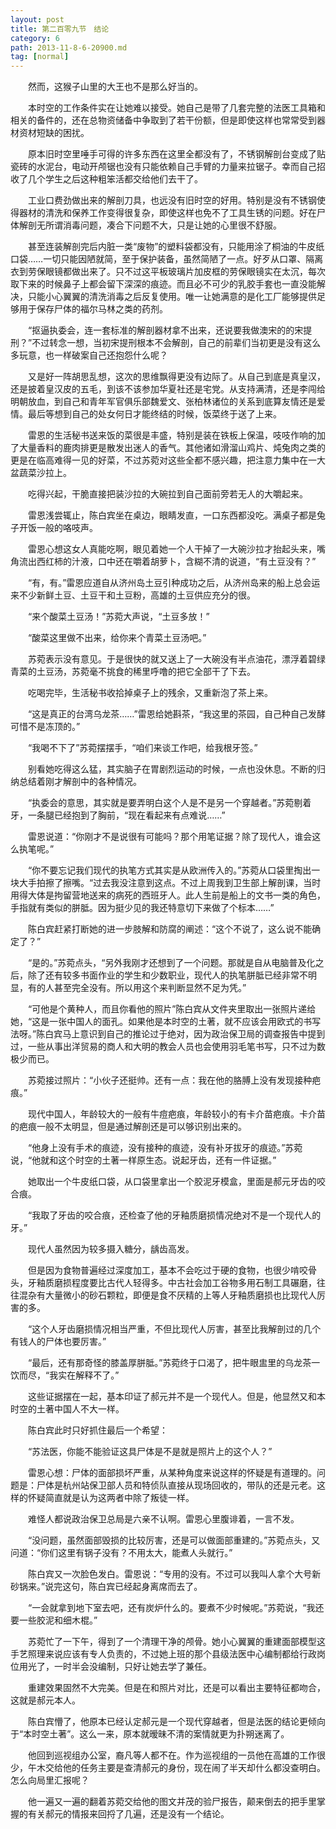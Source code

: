 ```yaml
---
layout: post
title: 第二百零九节　结论
category: 6
path: 2013-11-8-6-20900.md
tag: [normal]
---
```


　　然而，这猴子山里的大王也不是那么好当的。

　　本时空的工作条件实在让她难以接受。她自己是带了几套完整的法医工具箱和相关的备件的，还在总物资储备中争取到了若干份额，但是即使这样也常常受到器材资材短缺的困扰。

　　原本旧时空里唾手可得的许多东西在这里全都没有了，不锈钢解剖台变成了贴瓷砖的水泥台，电动开颅锯也没有只能依赖自己手臂的力量来拉锯子。幸而自己招收了几个学生之后这种粗笨活都交给他们去干了。

　　工业口费劲做出来的解剖刀具，也远没有旧时空的好用。特别是没有不锈钢使得器材的清洗和保养工作变得很复杂，即使这样也免不了工具生锈的问题。好在尸体解剖无所谓消毒问题，凑合下问题不大，只是让她的心里很不舒服。

　　甚至连装解剖完后内脏一类“废物”的塑料袋都没有，只能用涂了桐油的牛皮纸口袋……一切只能因陋就简，至于保护装备，虽然简陋了一点。好歹从口罩、隔离衣到劳保眼镜都做出来了。只不过这平板玻璃片加皮框的劳保眼镜实在太沉，每次取下来的时候鼻子上都会留下深深的痕迹。而且必不可少的乳胶手套也一直没能解决，只能小心翼翼的清洗消毒之后反复使用。唯一让她满意的是化工厂能够提供足够用于保存尸体的福尔马林之类的药剂。

　　“抠逼执委会，连一套标准的解剖器材拿不出来，还说要我做澳宋的的宋提刑？”不过转念一想，当初宋提刑根本不会解剖，自己的前辈们当初更是没有这么多玩意，也一样破案自己还抱怨什么呢？

　　又是好一阵胡思乱想，这次的思维飘得更没有边际了。从自己到底是真皇汉，还是披着皇汉皮的五毛，到该不该参加华夏社还是宅党。从支持满清，还是李闯给明朝放血，到自己和青年军官俱乐部魏爱文、张柏林诸位的关系到底算友情还是爱情。最后等想到自己的处女何日才能终结的时候，饭菜终于送了上来。

　　雷恩的生活秘书送来饭的菜很是丰盛，特别是装在铁板上保温，吱吱作响的加了大量香料的鹿肉排更是散发出迷人的香气。其他诸如滑溜山鸡片、炖兔肉之类的更是在临高难得一见的好菜，不过苏菀对这些全都不感兴趣，把注意力集中在一大盆蔬菜沙拉上。

　　吃得兴起，干脆直接把装沙拉的大碗拉到自己面前旁若无人的大嚼起来。

　　雷恩浅尝辄止，陈白宾坐在桌边，眼睛发直，一口东西都没吃。满桌子都是兔子开饭一般的咯吱声。

　　雷恩心想这女人真能吃啊，眼见着她一个人干掉了一大碗沙拉才抬起头来，嘴角流出西红柿的汁液，口中还在嚼着胡萝卜，含糊不清的说道，“有土豆没有？”

　　“有，有。”雷恩应道自从济州岛土豆引种成功之后，从济州岛来的船上总会运来不少新鲜土豆、土豆干和土豆粉，高雄的土豆供应充分的很。

　　“来个酸菜土豆汤！”苏菀大声说，“土豆多放！”

　　“酸菜这里做不出来，给你来个青菜土豆汤吧。”

　　苏菀表示没有意见。于是很快的就又送上了一大碗没有半点油花，漂浮着碧绿青菜的土豆汤，苏菀毫不挑食的稀里呼噜的把它全部干了下去。

　　吃喝完毕，生活秘书收拾掉桌子上的残余，又重新泡了茶上来。

　　“这是真正的台湾乌龙茶……”雷恩给她斟茶，“我这里的茶园，自己种自己发酵可惜不是冻顶的。”

　　“我喝不下了”苏菀摆摆手，“咱们来谈工作吧，给我根牙签。”

　　别看她吃得这么猛，其实脑子在胃剧烈运动的时候，一点也没休息。不断的归纳总结着刚才解剖中的各种情况。

　　“执委会的意思，其实就是要弄明白这个人是不是另一个穿越者。”苏菀剔着牙，一条腿已经抱到了胸前，“现在看起来有点难说……”

　　雷恩说道：“你刚才不是说很有可能吗？那个用笔证据？除了现代人，谁会这么执笔呢。”

　　“你不要忘记我们现代的执笔方式其实是从欧洲传入的。”苏菀从口袋里掏出一块大手拍擦了擦嘴。“过去我没注意到这点。不过上周我到卫生部上解剖课，当时用得大体是拘留营地送来的病死的西班牙人。此人生前是船上的文书一类的角色，手指就有类似的胼胝。因为挺少见的我还特意切下来做了个标本……”

　　陈白宾赶紧打断她的进一步肢解和防腐的阐述：“这个不说了，这么说不能确定了？”

　　“是的。”苏菀点头，“另外我刚才还想到了一个问题。那就是自从电脑普及化之后，除了还有较多书面作业的学生和少数职业，现代人的执笔胼胝已经非常不明显，有的人甚至完全没有。所以用这个来判断显然不足为凭。”

　　“可他是个黄种人，而且你看他的照片”陈白宾从文件夹里取出一张照片递给她，“这是一张中国人的面孔。如果他是本时空的土著，就不应该会用欧式的书写法呀。”陈白宾马上意识到自己的推论过于绝对，因为政治保卫局的调查报告中提到过，一些从事出洋贸易的商人和大明的教会人员也会使用羽毛笔书写，只不过为数极少而已。

　　苏菀接过照片：“小伙子还挺帅。还有一点：我在他的胳膊上没有发现接种疤痕。”

　　现代中国人，年龄较大的一般有牛痘疤痕，年龄较小的有卡介苗疤痕。卡介苗的疤痕一般不太明显，但是通过解剖还是可以够识别出来的。

　　“他身上没有手术的痕迹，没有接种的痕迹，没有补牙拔牙的痕迹。”苏菀说，“他就和这个时空的土著一样原生态。说起牙齿，还有一件证据。”

　　她取出一个牛皮纸口袋，从口袋里拿出一个胶泥牙模盒，里面是郝元牙齿的咬合痕。

　　“我取了牙齿的咬合痕，还检查了他的牙釉质磨损情况绝对不是一个现代人的牙。”

　　现代人虽然因为较多摄入糖分，龋齿高发。

　　但是因为食物普遍经过深度加工，基本不会吃过于硬的食物，也很少啃咬骨头，牙釉质磨损程度要比古代人轻得多。中古社会加工谷物多用石制工具碾磨，往往混杂有大量微小的砂石颗粒，即便是食不厌精的上等人牙釉质磨损也比现代人厉害的多。

　　“这个人牙齿磨损情况相当严重，不但比现代人厉害，甚至比我解剖过的几个有钱人的尸体也要厉害。”

　　“最后，还有那奇怪的膝盖厚胼胝。”苏菀终于口渴了，把牛眼盅里的乌龙茶一饮而尽，“我实在解释不了。”

　　这些证据摆在一起，基本印证了郝元并不是一个现代人。但是，他显然又和本时空的土著中国人不大一样。

　　陈白宾此时只好抓住最后一个希望：

　　“苏法医，你能不能验证这具尸体是不是就是照片上的这个人？”

　　雷恩心想：尸体的面部损坏严重，从某种角度来说这样的怀疑是有道理的。问题是：尸体是杭州站保卫部人员和特侦队直接从现场回收的，带队的还是元老。这样的怀疑简直就是认为这两者中除了叛徒一样。

　　难怪人都说政治保卫总局是六亲不认啊。雷恩心里腹诽着，一言不发。

　　“没问题，虽然面部毁损的比较厉害，还是可以做面部重建的。”苏菀点头，又问道：“你们这里有锅子没有？不用太大，能煮人头就行。”

　　陈白宾又一次脸色发白。雷恩说：“专用的没有。不过可以我叫人拿个大号新砂锅来。”说完这句，陈白宾已经起身离席而去了。

　　“一会就拿到地下室去吧，还有炭炉什么的。要煮不少时候呢。”苏菀说，“我还要一些胶泥和细木棍。”

　　苏菀忙了一下午，得到了一个清理干净的颅骨。她小心翼翼的重建面部模型这手艺照理来说应该有专人负责的，不过她上班的那个县级法医中心编制都给行政岗位用光了，一时半会没编制，只好让她去学了兼任。

　　重建效果固然不大完美。但是在和照片对比，还是可以看出主要特征都吻合，这就是郝元本人。

　　陈白宾懵了，他原本已经认定郝元是一个现代穿越者，但是法医的结论更倾向于“本时空土著”。这么一来，原本就暧昧不清的案情就更为扑朔迷离了。

　　他回到巡视组办公室，裔凡等人都不在。作为巡视组的一员他在高雄的工作很少，午木交给他的任务主要是查清郝元的身份，现在闹了半天却什么都没查明白。怎么向局里汇报呢？

　　他一遍又一遍的翻着苏菀交给他的图文并茂的验尸报告，颠来倒去的把手里掌握的有关郝元的情报来回捋了几遍，还是没有一个结论。
